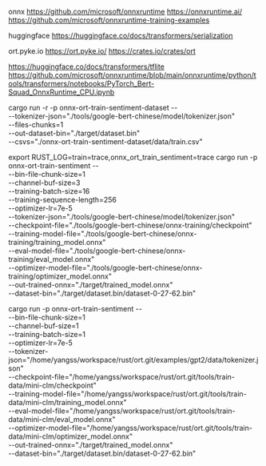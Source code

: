 

onnx
https://github.com/microsoft/onnxruntime
https://onnxruntime.ai/
https://github.com/microsoft/onnxruntime-training-examples

huggingface
https://huggingface.co/docs/transformers/serialization

ort.pyke.io
https://ort.pyke.io/
https://crates.io/crates/ort

https://huggingface.co/docs/transformers/tflite
https://github.com/microsoft/onnxruntime/blob/main/onnxruntime/python/tools/transformers/notebooks/PyTorch_Bert-Squad_OnnxRuntime_CPU.ipynb


cargo run -r -p onnx-ort-train-sentiment-dataset -- \
    --tokenizer-json="./tools/google-bert-chinese/model/tokenizer.json" \
    --files-chunks=1 \
    --out-dataset-bin="./target/dataset.bin" \
    --csvs="./onnx-ort-train-sentiment-dataset/data/train.csv"

export RUST_LOG=train=trace,onnx_ort_train_sentiment=trace
cargo run -p onnx-ort-train-sentiment -- \
    --bin-file-chunk-size=1 \
    --channel-buf-size=3 \
    --training-batch-size=16 \
    --training-sequence-length=256 \
    --optimizer-lr=7e-5 \
    --tokenizer-json="./tools/google-bert-chinese/model/tokenizer.json" \
    --checkpoint-file="./tools/google-bert-chinese/onnx-training/checkpoint" \
    --training-model-file="./tools/google-bert-chinese/onnx-training/training_model.onnx" \
    --eval-model-file="./tools/google-bert-chinese/onnx-training/eval_model.onnx" \
    --optimizer-model-file="./tools/google-bert-chinese/onnx-training/optimizer_model.onnx" \
    --out-trained-onnx="./target/trained_model.onnx" \
    --dataset-bin="./target/dataset.bin/dataset-0-27-62.bin"

cargo run -p onnx-ort-train-sentiment -- \
    --bin-file-chunk-size=1 \
    --channel-buf-size=1 \
    --training-batch-size=1 \
    --optimizer-lr=7e-5 \
    --tokenizer-json="/home/yangss/workspace/rust/ort.git/examples/gpt2/data/tokenizer.json" \
    --checkpoint-file="/home/yangss/workspace/rust/ort.git/tools/train-data/mini-clm/checkpoint" \
    --training-model-file="/home/yangss/workspace/rust/ort.git/tools/train-data/mini-clm/training_model.onnx" \
    --eval-model-file="/home/yangss/workspace/rust/ort.git/tools/train-data/mini-clm/eval_model.onnx" \
    --optimizer-model-file="/home/yangss/workspace/rust/ort.git/tools/train-data/mini-clm/optimizer_model.onnx" \
    --out-trained-onnx="./target/trained_model.onnx" \
    --dataset-bin="./target/dataset.bin/dataset-0-27-62.bin"